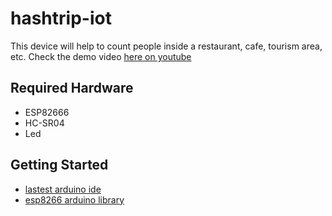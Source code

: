 # hashtrip-iot
This device will help to count people inside a restaurant, cafe, tourism area, etc. 
Check the demo video [here on youtube](https://youtu.be/7mR15voZAQw)

## Required Hardware
- ESP82666
- HC-SR04
- Led 

## Getting Started 
- [lastest arduino ide](https://www.arduino.cc/en/main/software)
- [esp8266 arduino library](https://github.com/esp8266/Arduino)